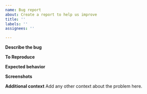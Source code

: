 ```yaml
---
name: Bug report
about: Create a report to help us improve
title: ''
labels: ''
assignees: ''

---
```


**Describe the bug**


**To Reproduce**


**Expected behavior**


**Screenshots**



**Additional context**
Add any other context about the problem here.
